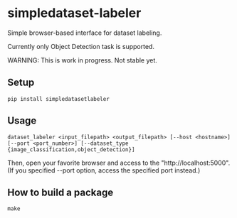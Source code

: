 # simpledataset-labeler
Simple browser-based interface for dataset labeling.

Currently only Object Detection task is supported.

WARNING: This is work in progress. Not stable yet.

## Setup
```
pip install simpledatasetlabeler
```

## Usage
```
dataset_labeler <input_filepath> <output_filepath> [--host <hostname>] [--port <port_number>] [--dataset_type {image_classification,object_detection}]
```
Then, open your favorite browser and access to the "http://localhost:5000". (If you specified --port option, access the specified port instead.)

## How to build a package
```
make
```
